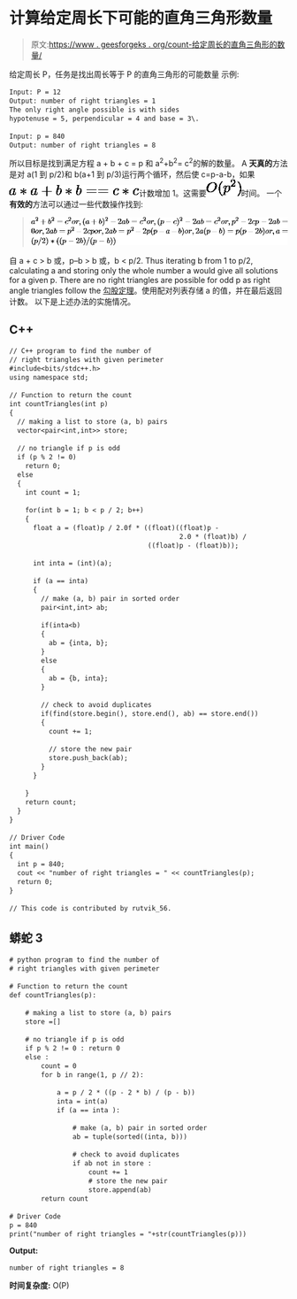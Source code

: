 # 计算给定周长下可能的直角三角形数量

> 原文:[https://www . geesforgeks . org/count-给定周长的直角三角形的数量/](https://www.geeksforgeeks.org/count-number-of-right-triangles-possible-with-a-given-perimeter/)

给定周长 P，任务是找出周长等于 P 的直角三角形的可能数量
示例:

```
Input: P = 12
Output: number of right triangles = 1 
The only right angle possible is with sides 
hypotenuse = 5, perpendicular = 4 and base = 3\. 

Input: p = 840
Output: number of right triangles = 8
```

所以目标是找到满足方程 a + b + c = p 和 a<sup>2</sup>+b<sup>2</sup>= c<sup>2</sup>的解的数量。
A **天真的**方法是对 a(1 到 p/2)和 b(a+1 到 p/3)运行两个循环，然后使 c=p-a-b，如果![a*a + b*b == c*c   ](img/5c9b98ce0fb3a63a68337d94e8200d57.png "Rendered by QuickLaTeX.com")计数增加 1。这需要![O(p^{2})   ](img/df43779680087bf741a1a01cb9b0de05.png "Rendered by QuickLaTeX.com")时间。
一个**有效的**方法可以通过一些代数操作找到:

> ![a^{2}+b^{2}=c^{2} or, (a+b)^{2}-2ab = c^{2} or, (p-c)^{2}-2ab = c^{2} or, p^{2}-2cp-2ab = 0 or, 2ab = p^{2}-2cp or, 2ab = p^{2}-2p(p-a-b) or, 2a(p-b) = p(p-2b) or, a = (p/2) * ((p-2b)/(p-b)) ](img/e50cdbf6394b90840a7cdd98f6532273.png "Rendered by QuickLaTeX.com")

自 a + c > b 或，p–b > b 或，b < p/2\. Thus iterating b from 1 to p/2, calculating a and storing only the whole number a would give all solutions for a given p. There are no right triangles are possible for odd p as right angle triangles follow the [勾股定理](https://www.geeksforgeeks.org/find-pythagorean-triplet-in-an-unsorted-array/)。使用配对列表存储 a 的值，并在最后返回计数。
以下是上述办法的实施情况。

## C++

```
// C++ program to find the number of
// right triangles with given perimeter
#include<bits/stdc++.h>
using namespace std;

// Function to return the count
int countTriangles(int p)
{
  // making a list to store (a, b) pairs
  vector<pair<int,int>> store;

  // no triangle if p is odd
  if (p % 2 != 0)
    return 0;
  else
  {
    int count = 1;

    for(int b = 1; b < p / 2; b++)
    {
      float a = (float)p / 2.0f * ((float)((float)p -
                                           2.0 * (float)b) /
                                   ((float)p - (float)b));

      int inta = (int)(a);

      if (a == inta)
      {
        // make (a, b) pair in sorted order
        pair<int,int> ab;

        if(inta<b)
        {
          ab = {inta, b};
        }
        else
        {
          ab = {b, inta};
        }

        // check to avoid duplicates
        if(find(store.begin(), store.end(), ab) == store.end())
        {
          count += 1;

          // store the new pair
          store.push_back(ab);
        }
      }

    }
    return count;
  }
}

// Driver Code
int main()
{
  int p = 840;
  cout << "number of right triangles = " << countTriangles(p);
  return 0;
}

// This code is contributed by rutvik_56.
```

## 蟒蛇 3

```
# python program to find the number of
# right triangles with given perimeter

# Function to return the count
def countTriangles(p):

    # making a list to store (a, b) pairs
    store =[]

    # no triangle if p is odd
    if p % 2 != 0 : return 0
    else :
        count = 0
        for b in range(1, p // 2):

            a = p / 2 * ((p - 2 * b) / (p - b))
            inta = int(a)
            if (a == inta ):

                # make (a, b) pair in sorted order
                ab = tuple(sorted((inta, b)))

                # check to avoid duplicates
                if ab not in store :
                    count += 1
                    # store the new pair
                    store.append(ab)
        return count

# Driver Code
p = 840
print("number of right triangles = "+str(countTriangles(p)))
```

**Output:** 

```
number of right triangles = 8
```

**时间复杂度:** O(P)